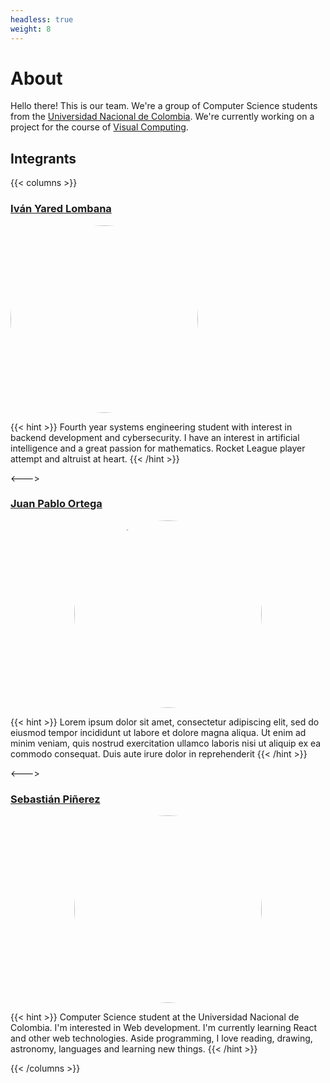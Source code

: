 ```yaml
---
headless: true
weight: 8   
---
```


# About

Hello there! This is our team. We're a group of Computer Science students from the [Universidad Nacional de Colombia](https://unal.edu.co/). We're currently working on a project for the course of [Visual Computing](https://visualcomputing.github.io/).

## Integrants

{{< columns >}}
### [Iván Yared Lombana](https://github.com/IvanLoLo)

<img alt="Ivan" style="border-radius: 50%" src="https://lh3.googleusercontent.com/a/AGNmyxbQcZips1D0066pUs2Gweg4iCGNEPPn8xaa0lyatQ=s360" title="Iván Lombana" width="300"/>

{{< hint >}}
Fourth year systems engineering student with interest in backend development and cybersecurity. 
I have an interest in artificial intelligence and a great passion for mathematics. 
Rocket League player attempt and altruist at heart.
{{< /hint >}}

<--->

### [Juan Pablo Ortega](https://github.com/jortegar18)

<img alt="JuanPablo" src="https://i.ibb.co/F5Sv2fj/5Paleta3.png#img" title="Juan Pablo Ortega" width="300"/>

{{< hint >}}
Lorem ipsum dolor sit amet, consectetur adipiscing elit, sed do eiusmod tempor incididunt ut labore et dolore magna aliqua. Ut enim ad minim veniam, quis nostrud exercitation ullamco laboris nisi ut aliquip ex ea commodo consequat. Duis aute irure dolor in reprehenderit
{{< /hint >}}

<--->

### [Sebastián Piñerez](https://github.com/sebaspq)

<img alt="Sebas" src="https://avatars.githubusercontent.com/u/54643770?v=4#img" title="Sebastián Piñerez" width="300"/>

{{< hint >}}
Computer Science student at the Universidad Nacional de Colombia. I'm interested in Web development. I'm currently learning React and other web technologies. Aside programming, I love reading, drawing, astronomy, languages and learning new things.
{{< /hint >}}

{{< /columns >}}

<style>
    img[src$="#img"] {
        display: block;
        margin: 0 auto;
        border-radius: 50%;
    }
</style>